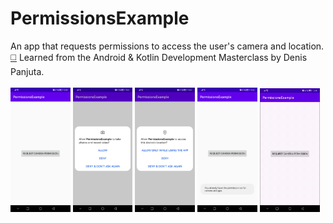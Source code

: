 # PermissionsExample
An app that requests permissions to access the user's camera and location.<br>
[:white_medium_square:](https://www.udemy.com/course/android-kotlin-developer/) Learned from the Android & Kotlin Development Masterclass by Denis Panjuta.
<br><br> 
<img src="assets/img1.jpg?raw=true" width=19%>
<img src="assets/img2.jpg?raw=true" width=19%>
<img src="assets/img3.jpg?raw=true" width=19%>
<img src="assets/img4.jpg?raw=true" width=19%>
<img src="assets/appGif.gif?raw=true" width=19%>

